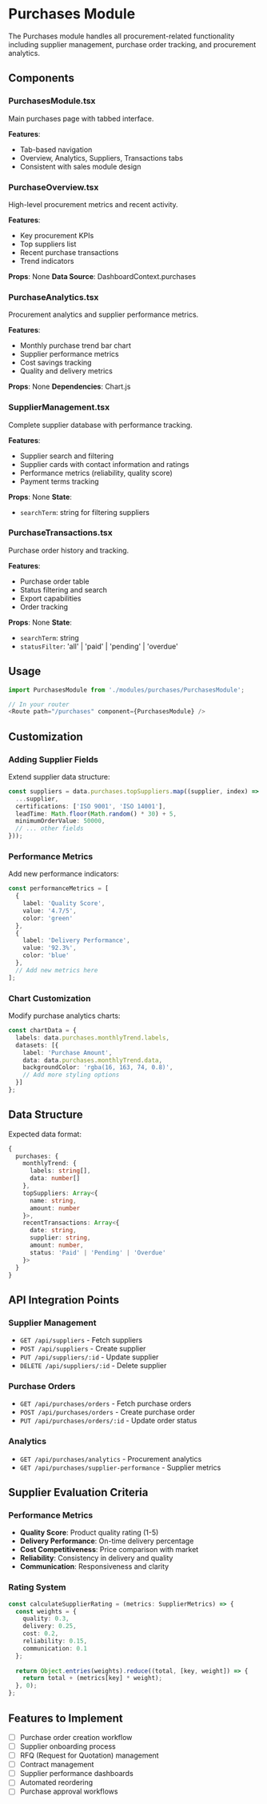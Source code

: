 # Purchases Module

The Purchases module handles all procurement-related functionality including supplier management, purchase order tracking, and procurement analytics.

## Components

### PurchasesModule.tsx
Main purchases page with tabbed interface.

**Features**:
- Tab-based navigation
- Overview, Analytics, Suppliers, Transactions tabs
- Consistent with sales module design

### PurchaseOverview.tsx
High-level procurement metrics and recent activity.

**Features**:
- Key procurement KPIs
- Top suppliers list
- Recent purchase transactions
- Trend indicators

**Props**: None
**Data Source**: DashboardContext.purchases

### PurchaseAnalytics.tsx
Procurement analytics and supplier performance metrics.

**Features**:
- Monthly purchase trend bar chart
- Supplier performance metrics
- Cost savings tracking
- Quality and delivery metrics

**Props**: None
**Dependencies**: Chart.js

### SupplierManagement.tsx
Complete supplier database with performance tracking.

**Features**:
- Supplier search and filtering
- Supplier cards with contact information and ratings
- Performance metrics (reliability, quality score)
- Payment terms tracking

**Props**: None
**State**: 
- `searchTerm`: string for filtering suppliers

### PurchaseTransactions.tsx
Purchase order history and tracking.

**Features**:
- Purchase order table
- Status filtering and search
- Export capabilities
- Order tracking

**Props**: None
**State**:
- `searchTerm`: string
- `statusFilter`: 'all' | 'paid' | 'pending' | 'overdue'

## Usage

```typescript
import PurchasesModule from './modules/purchases/PurchasesModule';

// In your router
<Route path="/purchases" component={PurchasesModule} />
```

## Customization

### Adding Supplier Fields
Extend supplier data structure:
```typescript
const suppliers = data.purchases.topSuppliers.map((supplier, index) => ({
  ...supplier,
  certifications: ['ISO 9001', 'ISO 14001'],
  leadTime: Math.floor(Math.random() * 30) + 5,
  minimumOrderValue: 50000,
  // ... other fields
}));
```

### Performance Metrics
Add new performance indicators:
```typescript
const performanceMetrics = [
  {
    label: 'Quality Score',
    value: '4.7/5',
    color: 'green'
  },
  {
    label: 'Delivery Performance',
    value: '92.3%',
    color: 'blue'
  },
  // Add new metrics here
];
```

### Chart Customization
Modify purchase analytics charts:
```typescript
const chartData = {
  labels: data.purchases.monthlyTrend.labels,
  datasets: [{
    label: 'Purchase Amount',
    data: data.purchases.monthlyTrend.data,
    backgroundColor: 'rgba(16, 163, 74, 0.8)',
    // Add more styling options
  }]
};
```

## Data Structure

Expected data format:
```typescript
{
  purchases: {
    monthlyTrend: {
      labels: string[],
      data: number[]
    },
    topSuppliers: Array<{
      name: string,
      amount: number
    }>,
    recentTransactions: Array<{
      date: string,
      supplier: string,
      amount: number,
      status: 'Paid' | 'Pending' | 'Overdue'
    }>
  }
}
```

## API Integration Points

### Supplier Management
- `GET /api/suppliers` - Fetch suppliers
- `POST /api/suppliers` - Create supplier
- `PUT /api/suppliers/:id` - Update supplier
- `DELETE /api/suppliers/:id` - Delete supplier

### Purchase Orders
- `GET /api/purchases/orders` - Fetch purchase orders
- `POST /api/purchases/orders` - Create purchase order
- `PUT /api/purchases/orders/:id` - Update order status

### Analytics
- `GET /api/purchases/analytics` - Procurement analytics
- `GET /api/purchases/supplier-performance` - Supplier metrics

## Supplier Evaluation Criteria

### Performance Metrics
- **Quality Score**: Product quality rating (1-5)
- **Delivery Performance**: On-time delivery percentage
- **Cost Competitiveness**: Price comparison with market
- **Reliability**: Consistency in delivery and quality
- **Communication**: Responsiveness and clarity

### Rating System
```typescript
const calculateSupplierRating = (metrics: SupplierMetrics) => {
  const weights = {
    quality: 0.3,
    delivery: 0.25,
    cost: 0.2,
    reliability: 0.15,
    communication: 0.1
  };
  
  return Object.entries(weights).reduce((total, [key, weight]) => {
    return total + (metrics[key] * weight);
  }, 0);
};
```

## Features to Implement

- [ ] Purchase order creation workflow
- [ ] Supplier onboarding process
- [ ] RFQ (Request for Quotation) management
- [ ] Contract management
- [ ] Supplier performance dashboards
- [ ] Automated reordering
- [ ] Purchase approval workflows